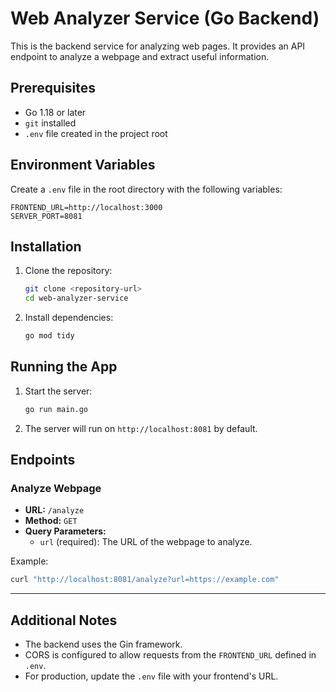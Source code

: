 # Web Analyzer Service (Go Backend)

This is the backend service for analyzing web pages. It provides an API endpoint to analyze a webpage and extract useful information.

## Prerequisites

- Go 1.18 or later
- `git` installed
- `.env` file created in the project root

## Environment Variables

Create a `.env` file in the root directory with the following variables:

```
FRONTEND_URL=http://localhost:3000
SERVER_PORT=8081
```

## Installation

1. Clone the repository:
   ```bash
   git clone <repository-url>
   cd web-analyzer-service
   ```

2. Install dependencies:
   ```bash
   go mod tidy
   ```

## Running the App

1. Start the server:
   ```bash
   go run main.go
   ```

2. The server will run on `http://localhost:8081` by default.

## Endpoints

### Analyze Webpage
- **URL:** `/analyze`
- **Method:** `GET`
- **Query Parameters:**
  - `url` (required): The URL of the webpage to analyze.

Example:
```bash
curl "http://localhost:8081/analyze?url=https://example.com"
```

---

## Additional Notes

- The backend uses the Gin framework.
- CORS is configured to allow requests from the `FRONTEND_URL` defined in `.env`.
- For production, update the `.env` file with your frontend's URL.

